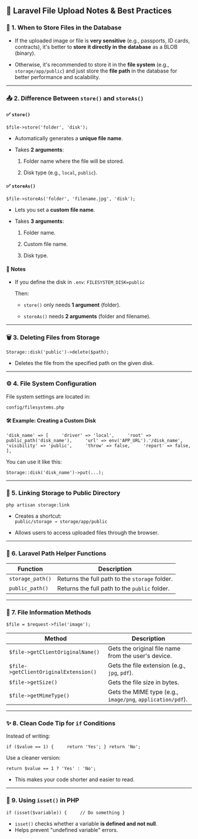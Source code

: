 ## 📁 Laravel File Upload Notes & Best Practices

### 🔐 1. When to Store Files in the Database

- If the uploaded image or file is **very sensitive** (e.g., passports, ID cards, contracts), it's better to **store it directly in the database** as a BLOB (binary).
    
- Otherwise, it's recommended to store it in the **file system** (e.g., `storage/app/public`) and just store the **file path** in the database for better performance and scalability.
    

---

### 📤 2. Difference Between `store()` and `storeAs()`

#### ✅ `store()`
`$file->store('folder', 'disk');`

- Automatically generates a **unique file name**.
    
- Takes **2 arguments**:
    
    1. Folder name where the file will be stored.
        
    2. Disk type (e.g., `local`, `public`).
        

#### ✅ `storeAs()`

`$file->storeAs('folder', 'filename.jpg', 'disk');`

- Lets you set a **custom file name**.
    
- Takes **3 arguments**:
    
    1. Folder name.
        
    2. Custom file name.
        
    3. Disk type.
        

#### 📌 Notes

- If you define the disk in `.env`:
    `FILESYSTEM_DISK=public`
    
    Then:
    
    - `store()` only needs **1 argument** (folder).
        
    - `storeAs()` needs **2 arguments** (folder and filename).
        

---

### 🗑️ 3. Deleting Files from Storage

`Storage::disk('public')->delete($path);`

- Deletes the file from the specified path on the given disk.
    

---

### ⚙️ 4. File System Configuration

File system settings are located in:

`config/filesystems.php`

#### 🛠️ Example: Creating a Custom Disk

`'disk_name' => [     'driver' => 'local',     'root' => public_path('disk_name'),     'url' => env('APP_URL').'/disk_name',     'visibility' => 'public',     'throw' => false,     'report' => false, ],`

You can use it like this:

`Storage::disk('disk_name')->put(...);`

---

### 🔗 5. Linking Storage to Public Directory
`php artisan storage:link`

- Creates a shortcut:  
    `public/storage → storage/app/public`
    
- Allows users to access uploaded files through the browser.
    

---

### 📍 6. Laravel Path Helper Functions

|Function|Description|
|---|---|
|`storage_path()`|Returns the full path to the `storage` folder.|
|`public_path()`|Returns the full path to the `public` folder.|

---

### 📎 7. File Information Methods

`$file = $request->file('image');`

|Method|Description|
|---|---|
|`$file->getClientOriginalName()`|Gets the original file name from the user's device.|
|`$file->getClientOriginalExtension()`|Gets the file extension (e.g., `jpg`, `pdf`).|
|`$file->getSize()`|Gets the file size in bytes.|
|`$file->getMimeType()`|Gets the MIME type (e.g., `image/png`, `application/pdf`).|

---

### ✨ 8. Clean Code Tip for `if` Conditions

Instead of writing:

`if ($value == 1) {     return 'Yes'; } return 'No';`

Use a cleaner version:

`return $value == 1 ? 'Yes' : 'No';`

- This makes your code shorter and easier to read.
    

---

### 🧪 9. Using `isset()` in PHP

`if (isset($variable)) {     // Do something }`

- `isset()` checks whether a variable **is defined and not null**.
- Helps prevent "undefined variable" errors.